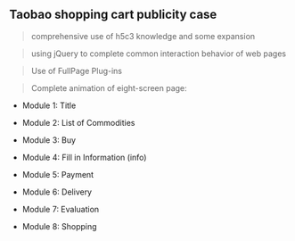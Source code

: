## Taobao shopping cart publicity case

> comprehensive use of h5c3 knowledge and some expansion

> using jQuery to complete common interaction behavior of web pages

> Use of FullPage Plug-ins

> Complete animation of eight-screen page:

- Module 1: Title

- Module 2: List of Commodities

- Module 3: Buy

- Module 4: Fill in Information (info)

- Module 5: Payment

- Module 6: Delivery

- Module 7: Evaluation

- Module 8: Shopping